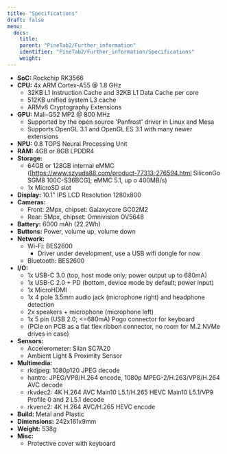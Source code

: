 ```yaml
---
title: "Specifications"
draft: false
menu:
  docs:
    title:
    parent: "PineTab2/Further_information"
    identifier: "PineTab2/Further_information/Specifications"
    weight: 
---
```


* **SoC:** Rockchip RK3566
* **CPU:** 4x ARM Cortex-A55 @ 1.8 GHz
  * 32KB L1 Instruction Cache and 32KB L1 Data Cache per core
  * 512KB unified system L3 cache
  * ARMv8 Cryptography Extensions
* **GPU:** Mali-G52 MP2 @ 800 MHz
  * Supported by the open source 'Panfrost' driver in Linux and Mesa
  * Supports OpenGL 3.1 and OpenGL ES 3.1 with many newer extensions
* **NPU:** 0.8 TOPS Neural Processing Unit
* **RAM:** 4GB or 8GB LPDDR4
* **Storage:**
  * 64GB or 128GB internal eMMC ([https://www.szyuda88.com/product-77313-276594.html SiliconGo SGM8 100C-S36BCG]; eMMC 5.1, up o 400MB/s)
  * 1x MicroSD slot
* **Display:** 10.1" IPS LCD Resolution 1280x800
* **Cameras:**
  * Front: 2Mpx, chipset: Galaxycore GC02M2
  * Rear: 5Mpx, chipset: Omnivision OV5648
* **Battery:** 6000 mAh (22.2Wh)
* **Buttons:** Power, volume up, volume down
* **Network:**
  * Wi-Fi: BES2600
    * Driver under development, use a USB wifi dongle for now
  * Bluetooth: BES2600
* **I/O:**
  * 1x USB-C 3.0 (top, host mode only; power output up to 680mA)
  * 1x USB-C 2.0 + PD (bottom, device mode by default; power input)
  * 1x MicroHDMI
  * 1x 4 pole 3.5mm audio jack (microphone right) and headphone detection
  * 2x speakers + microphone (microphone left)
  * 1x 5 pin (USB 2.0; &lt;=680mA) Pogo connector for keyboard
  * (PCIe on PCB as a flat flex ribbon connector, no room for M.2 NVMe drives in case)
* **Sensors:**
  * Accelerometer: Silan SC7A20
  * Ambient Light & Proximity Sensor
* **Multimedia:**
  * rkdjpeg: 1080p120 JPEG decode
  * hantro: JPEG/VP8/H.264 encode, 1080p MPEG-2/H.263/VP8/H.264 AVC decode
  * rkvdec2: 4K H.264 AVC Main10 L5.1/H.265 HEVC Main10 L5.1/VP9 Profile 0 and 2 L5.1 decode
  * rkvenc2: 4K H.264 AVC/H.265 HEVC encode
* **Build:** Metal and Plastic
* **Dimensions:** 242x161x9mm
* **Weight:** 538g
* **Misc:**
  * Protective cover with keyboard
